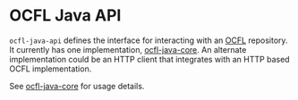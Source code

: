 # OCFL Java API

`ocfl-java-api` defines the interface for interacting with an [OCFL](https://ocfl.io/) repository. It currently has one
implementation, [ocfl-java-core](https://github.com/pwinckles/ocfl-java-core). An alternate implementation could be an
HTTP client that integrates with an HTTP based OCFL implementation.

See [ocfl-java-core](https://github.com/pwinckles/ocfl-java-core) for usage details.